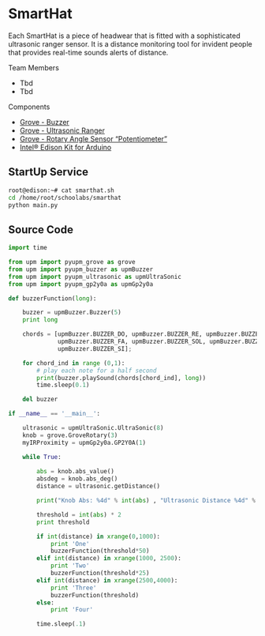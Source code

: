 # SmartHat

Each SmartHat is a piece of headwear that is fitted with a sophisticated ultrasonic ranger sensor. It is a distance monitoring tool for invident people that provides real-time sounds alerts of distance.

Team Members

- Tbd
- Tbd

Components

- [Grove - Buzzer](http://wiki.seeed.cc/Grove-Buzzer/)
- [Grove - Ultrasonic Ranger](http://wiki.seeed.cc/Grove-Ultrasonic_Ranger/)
- [Grove - Rotary Angle Sensor “Potentiometer”](http://wiki.seeed.cc/Grove-Rotary_Angle_Sensor/)
- [Intel® Edison Kit for Arduino](https://www.seeedstudio.com/Intel%C2%AE-Edison-Kit-for-Arduino-p-2149.html)

## StartUp Service

```sh
root@edison:~# cat smarthat.sh
cd /home/root/schoolabs/smarthat
python main.py
```

## Source Code

```python
import time

from upm import pyupm_grove as grove
from upm import pyupm_buzzer as upmBuzzer
from upm import pyupm_ultrasonic as upmUltraSonic
from upm import pyupm_gp2y0a as upmGp2y0a

def buzzerFunction(long):

    buzzer = upmBuzzer.Buzzer(5)
    print long

    chords = [upmBuzzer.BUZZER_DO, upmBuzzer.BUZZER_RE, upmBuzzer.BUZZER_MI,
              upmBuzzer.BUZZER_FA, upmBuzzer.BUZZER_SOL, upmBuzzer.BUZZER_LA,
              upmBuzzer.BUZZER_SI];

    for chord_ind in range (0,1):
        # play each note for a half second
        print(buzzer.playSound(chords[chord_ind], long))
        time.sleep(0.1)

    del buzzer

if __name__ == '__main__':

    ultrasonic = upmUltraSonic.UltraSonic(8)
    knob = grove.GroveRotary(3)
    myIRProximity = upmGp2y0a.GP2Y0A(1)

    while True:
        
        abs = knob.abs_value()
        absdeg = knob.abs_deg()
        distance = ultrasonic.getDistance()

        print("Knob Abs: %4d" % int(abs) , "Ultrasonic Distance %4d" % int(distance))

        threshold = int(abs) * 2
        print threshold

        if int(distance) in xrange(0,1000):
            print 'One'
            buzzerFunction(threshold*50)
        elif int(distance) in xrange(1000, 2500):
            print 'Two'
            buzzerFunction(threshold*25)
        elif int(distance) in xrange(2500,4000):
            print 'Three'
            buzzerFunction(threshold)
        else:
            print 'Four'

        time.sleep(.1)
```
